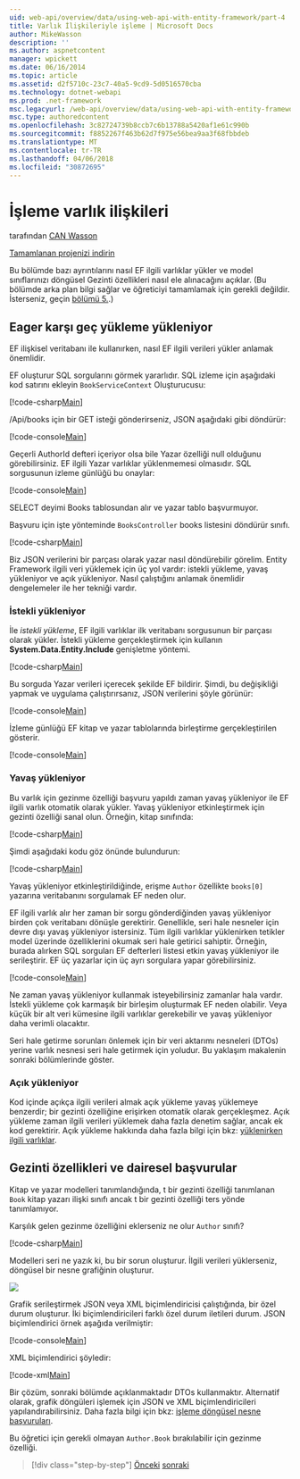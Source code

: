 ```yaml
---
uid: web-api/overview/data/using-web-api-with-entity-framework/part-4
title: Varlık İlişkileriyle işleme | Microsoft Docs
author: MikeWasson
description: ''
ms.author: aspnetcontent
manager: wpickett
ms.date: 06/16/2014
ms.topic: article
ms.assetid: d2f5710c-23c7-40a5-9cd9-5d0516570cba
ms.technology: dotnet-webapi
ms.prod: .net-framework
msc.legacyurl: /web-api/overview/data/using-web-api-with-entity-framework/part-4
msc.type: authoredcontent
ms.openlocfilehash: 3c82724739b8ccb7c6b13788a5420af1e61c990b
ms.sourcegitcommit: f8852267f463b62d7f975e56bea9aa3f68fbbdeb
ms.translationtype: MT
ms.contentlocale: tr-TR
ms.lasthandoff: 04/06/2018
ms.locfileid: "30872695"
---
```

<a name="handling-entity-relations"></a>İşleme varlık ilişkileri
====================
tarafından [CAN Wasson](https://github.com/MikeWasson)

[Tamamlanan projenizi indirin](https://github.com/MikeWasson/BookService)

Bu bölümde bazı ayrıntılarını nasıl EF ilgili varlıklar yükler ve model sınıflarınızı döngüsel Gezinti özellikleri nasıl ele alınacağını açıklar. (Bu bölümde arka plan bilgi sağlar ve öğreticiyi tamamlamak için gerekli değildir. İsterseniz, geçin [bölümü 5.](part-5.md).)

## <a name="eager-loading-versus-lazy-loading"></a>Eager karşı geç yükleme yükleniyor

EF ilişkisel veritabanı ile kullanırken, nasıl EF ilgili verileri yükler anlamak önemlidir.

EF oluşturur SQL sorgularını görmek yararlıdır. SQL izleme için aşağıdaki kod satırını ekleyin `BookServiceContext` Oluşturucusu:

[!code-csharp[Main](part-4/samples/sample1.cs)]

/Api/books için bir GET isteği gönderirseniz, JSON aşağıdaki gibi döndürür:

[!code-console[Main](part-4/samples/sample2.cmd)]

Geçerli AuthorId defteri içeriyor olsa bile Yazar özelliği null olduğunu görebilirsiniz. EF ilgili Yazar varlıklar yüklenmemesi olmasıdır. SQL sorgusunun izleme günlüğü bu onaylar:

[!code-console[Main](part-4/samples/sample3.sql)]

SELECT deyimi Books tablosundan alır ve yazar tablo başvurmuyor.

Başvuru için işte yönteminde `BooksController` books listesini döndürür sınıfı.

[!code-csharp[Main](part-4/samples/sample4.cs)]

Biz JSON verilerini bir parçası olarak yazar nasıl döndürebilir görelim. Entity Framework ilgili veri yüklemek için üç yol vardır: istekli yükleme, yavaş yükleniyor ve açık yükleniyor. Nasıl çalıştığını anlamak önemlidir dengelemeler ile her tekniği vardır.

### <a name="eager-loading"></a>İstekli yükleniyor

İle *istekli yükleme*, EF ilgili varlıklar ilk veritabanı sorgusunun bir parçası olarak yükler. İstekli yükleme gerçekleştirmek için kullanın **System.Data.Entity.Include** genişletme yöntemi.

[!code-csharp[Main](part-4/samples/sample5.cs)]

Bu sorguda Yazar verileri içerecek şekilde EF bildirir. Şimdi, bu değişikliği yapmak ve uygulama çalıştırırsanız, JSON verilerini şöyle görünür:

[!code-console[Main](part-4/samples/sample6.cmd)]

İzleme günlüğü EF kitap ve yazar tablolarında birleştirme gerçekleştirilen gösterir.

[!code-console[Main](part-4/samples/sample7.cmd)]

### <a name="lazy-loading"></a>Yavaş yükleniyor

Bu varlık için gezinme özelliği başvuru yapıldı zaman yavaş yükleniyor ile EF ilgili varlık otomatik olarak yükler. Yavaş yükleniyor etkinleştirmek için gezinti özelliği sanal olun. Örneğin, kitap sınıfında:

[!code-csharp[Main](part-4/samples/sample8.cs?highlight=6)]

Şimdi aşağıdaki kodu göz önünde bulundurun:

[!code-csharp[Main](part-4/samples/sample9.cs)]

Yavaş yükleniyor etkinleştirildiğinde, erişme `Author` özellikte `books[0]` yazarına veritabanını sorgulamak EF neden olur.

EF ilgili varlık alır her zaman bir sorgu gönderdiğinden yavaş yükleniyor birden çok veritabanı dönüşle gerektirir. Genellikle, seri hale nesneler için devre dışı yavaş yükleniyor istersiniz. Tüm ilgili varlıklar yüklenirken tetikler model üzerinde özelliklerini okumak seri hale getirici sahiptir. Örneğin, burada alırken SQL sorguları EF defterleri listesi etkin yavaş yükleniyor ile serileştirir. EF üç yazarlar için üç ayrı sorgulara yapar görebilirsiniz.

[!code-console[Main](part-4/samples/sample10.sql)]

Ne zaman yavaş yükleniyor kullanmak isteyebilirsiniz zamanlar hala vardır. İstekli yükleme çok karmaşık bir birleşim oluşturmak EF neden olabilir. Veya küçük bir alt veri kümesine ilgili varlıklar gerekebilir ve yavaş yükleniyor daha verimli olacaktır.

Seri hale getirme sorunları önlemek için bir veri aktarımı nesneleri (DTOs) yerine varlık nesnesi seri hale getirmek için yoludur. Bu yaklaşım makalenin sonraki bölümlerinde göster.

### <a name="explicit-loading"></a>Açık yükleniyor

Kod içinde açıkça ilgili verileri almak açık yükleme yavaş yüklemeye benzerdir; bir gezinti özelliğine erişirken otomatik olarak gerçekleşmez. Açık yükleme zaman ilgili verileri yüklemek daha fazla denetim sağlar, ancak ek kod gerektirir. Açık yükleme hakkında daha fazla bilgi için bkz: [yüklenirken ilgili varlıklar](https://msdn.microsoft.com/data/jj574232#explicit).

## <a name="navigation-properties-and-circular-references"></a>Gezinti özellikleri ve dairesel başvurular

Kitap ve yazar modelleri tanımlandığında, t bir gezinti özelliği tanımlanan `Book` kitap yazarı ilişki sınıfı ancak t bir gezinti özelliği ters yönde tanımlamıyor.

Karşılık gelen gezinme özelliğini eklerseniz ne olur `Author` sınıfı?

[!code-csharp[Main](part-4/samples/sample11.cs?highlight=7)]

Modelleri seri ne yazık ki, bu bir sorun oluşturur. İlgili verileri yüklerseniz, döngüsel bir nesne grafiğinin oluşturur.

![](part-4/_static/image1.png)

Grafik serileştirmek JSON veya XML biçimlendiricisi çalıştığında, bir özel durum oluşturur. İki biçimlendiricileri farklı özel durum iletileri durum. JSON biçimlendirici örnek aşağıda verilmiştir:

[!code-console[Main](part-4/samples/sample12.cmd)]

XML biçimlendirici şöyledir:

[!code-xml[Main](part-4/samples/sample13.xml)]

Bir çözüm, sonraki bölümde açıklanmaktadır DTOs kullanmaktır. Alternatif olarak, grafik döngüleri işlemek için JSON ve XML biçimlendiricileri yapılandırabilirsiniz. Daha fazla bilgi için bkz: [işleme döngüsel nesne başvuruları](../../formats-and-model-binding/json-and-xml-serialization.md#handling_circular_object_references).

Bu öğretici için gerekli olmayan `Author.Book` bırakılabilir için gezinme özelliği.

> [!div class="step-by-step"]
> [Önceki](part-3.md)
> [sonraki](part-5.md)
